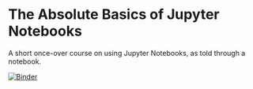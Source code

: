 # The Absolute Basics of Jupyter Notebooks

A short once-over course on using Jupyter Notebooks, as told through a notebook.

[![Binder](https://mybinder.org/badge.svg)](https://mybinder.org/v2/gh/scottythered/absolute-basics-of-jupyter/master)
